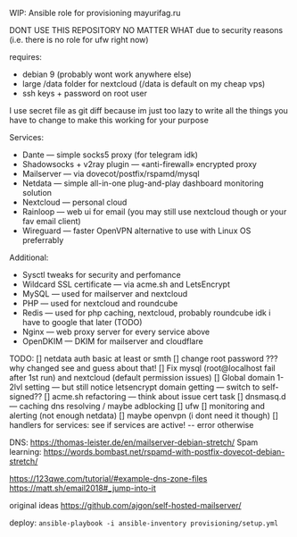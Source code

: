 WIP: Ansible role for provisioning mayurifag.ru

DONT USE THIS REPOSITORY NO MATTER WHAT due to security reasons (i.e. there
is no role for ufw right now)

requires:
- debian 9 (probably wont work anywhere else)
- large /data folder for nextcloud (/data is default on my cheap vps)
- ssh keys + password on root user

I use secret file as git diff because im just too lazy to write all the things
you have to change to make this working for your purpose

Services:
- Dante — simple socks5 proxy (for telegram idk)
- Shadowsocks + v2ray plugin — «anti-firewall» encrypted proxy
- Mailserver — via dovecot/postfix/rspamd/mysql
- Netdata — simple all-in-one plug-and-play dashboard monitoring solution
- Nextcloud — personal cloud
- Rainloop — web ui for email (you may still use nextcloud though or your fav email client)
- Wireguard — faster OpenVPN alternative to use with Linux OS preferrably

Additional:
- Sysctl tweaks for security and perfomance
- Wildcard SSL certificate — via acme.sh and LetsEncrypt
- MySQL — used for mailserver and nextcloud
- PHP — used for nextcloud and roundcube
- Redis — used for php caching, nextcloud, probably roundcube idk i have to google that later (TODO)
- Nginx — web proxy server for every service above
- OpenDKIM — DKIM for mailserver and cloudflare

TODO:
[] netdata auth basic at least or smth
[] change root password ??? why changed see and guess about that!
[] Fix mysql (root@localhost fail after 1st run) and nextcloud (default permission issues)
[] Global domain 1-2lvl setting — but still notice letsencrypt domain getting — switch to self-signed??
[] acme.sh refactoring — think about issue cert task
[] dnsmasq.d — caching dns resolving / maybe adblocking
[] ufw
[] monitoring and alerting (not enough netdata)
[] maybe openvpn (i dont need it though)
[] handlers for services: see if services are active! -- error otherwise

DNS: https://thomas-leister.de/en/mailserver-debian-stretch/
Spam learning: https://words.bombast.net/rspamd-with-postfix-dovecot-debian-stretch/

https://123qwe.com/tutorial/#example-dns-zone-files
https://matt.sh/email2018#_jump-into-it

original ideas https://github.com/ajgon/self-hosted-mailserver/

deploy: `ansible-playbook -i ansible-inventory provisioning/setup.yml`
